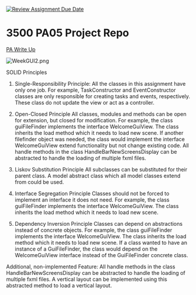 [![Review Assignment Due Date](https://classroom.github.com/assets/deadline-readme-button-24ddc0f5d75046c5622901739e7c5dd533143b0c8e959d652212380cedb1ea36.svg)](https://classroom.github.com/a/x6ckGcN8)
# 3500 PA05 Project Repo

[PA Write Up](https://markefontenot.notion.site/PA-05-8263d28a81a7473d8372c6579abd6481)

![WeekGUI2.png](..%2F..%2FWeekGUI2.png)

SOLID Principles

1. Single-Responsibility Principle:
All the classes in this assignment have only one job. For example,
TaskConstructor and EventConstructor classes are only responsible for creating 
tasks and events, respectively. These class do not update the view or act
as a controller.

2. Open-Closed Principle
All classes, modules and methods can be open for extension, 
but closed for modification. For example, the class guiFileFinder 
implements the interface WelcomeGuiView. The class inherits the load method 
which it needs to load new scene. If another filefinder object was needed, the class would implement 
the interface WelcomeGuiView extend functionality but not change existing code.
All handle methods in the class HandleBarNewScreensDisplay can be abstracted to handle the loading
of multiple fxml files.

3.  Liskov Substitution Principle
All subclasses can be substituted for their parent class. A model
abstract class which all model classes extend from could be used.

4. Interface Segregation Principle
Classes should not be forced to implement an interface it does not need.
For example, the class guiFileFinder implements the interface WelcomeGuiView.
The class inherits the load method which it needs to load new scene.

5. Dependency Inversion Principle
Classes can depend on abstractions instead of concrete objects. For example, the class guiFileFinder
implements the interface WelcomeGuiView. The class inherits the load method
which it needs to load new scene. If a class wanted to have an instance of a GuiFileFinder, 
the class would depend on the WelcomeGuiView interface instead of the GuiFileFinder concrete class.

Additional, non-implemented Feature:
All handle methods in the class HandleBarNewScreensDisplay can be abstracted to handle the loading
of multiple fxml files. A vertical layout can be implemented using this abstracted method to load
a vertical layout.

